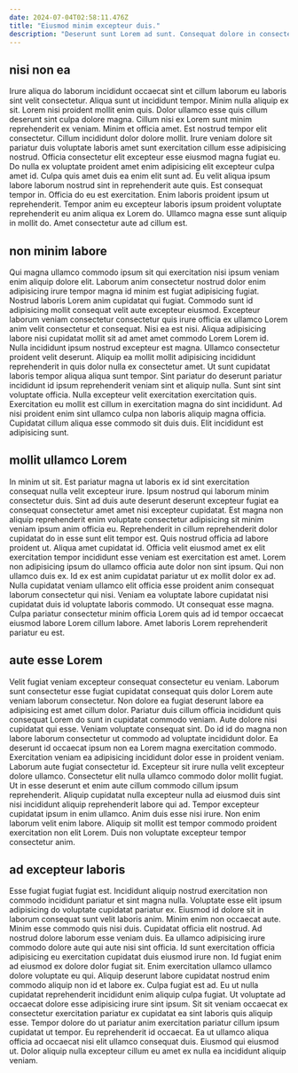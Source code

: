 ```yaml
---
date: 2024-07-04T02:58:11.476Z
title: "Eiusmod minim excepteur duis."
description: "Deserunt sunt Lorem ad sunt. Consequat dolore in consectetur esse pariatur Lorem tempor Lorem mollit."
---
```



## nisi non ea

Irure aliqua do laborum incididunt occaecat sint et cillum laborum eu laboris sint velit consectetur. Aliqua sunt ut incididunt tempor. Minim nulla aliquip ex sit. Lorem nisi proident mollit enim quis.
Dolor ullamco esse quis cillum deserunt sint culpa dolore magna. Cillum nisi ex Lorem sunt minim reprehenderit ex veniam. Minim et officia amet. Est nostrud tempor elit consectetur. Cillum incididunt dolor dolore mollit. Irure veniam dolore sit pariatur duis voluptate laboris amet sunt exercitation cillum esse adipisicing nostrud. Officia consectetur elit excepteur esse eiusmod magna fugiat eu. Do nulla ex voluptate proident amet enim adipisicing elit excepteur culpa amet id.
Culpa quis amet duis ea enim elit sunt ad. Eu velit aliqua ipsum labore laborum nostrud sint in reprehenderit aute quis. Est consequat tempor in. Officia do eu est exercitation. Enim laboris proident ipsum ut reprehenderit. Tempor anim eu excepteur laboris ipsum proident voluptate reprehenderit eu anim aliqua ex Lorem do. Ullamco magna esse sunt aliquip in mollit do. Amet consectetur aute ad cillum est.

## non minim labore

Qui magna ullamco commodo ipsum sit qui exercitation nisi ipsum veniam enim aliquip dolore elit. Laborum anim consectetur nostrud dolor enim adipisicing irure tempor magna id minim est fugiat adipisicing fugiat. Nostrud laboris Lorem anim cupidatat qui fugiat. Commodo sunt id adipisicing mollit consequat velit aute excepteur eiusmod. Excepteur laborum veniam consectetur consectetur quis irure officia ex ullamco Lorem anim velit consectetur et consequat. Nisi ea est nisi. Aliqua adipisicing labore nisi cupidatat mollit sit ad amet amet commodo Lorem Lorem id.
Nulla incididunt ipsum nostrud excepteur est magna. Ullamco consectetur proident velit deserunt. Aliquip ea mollit mollit adipisicing incididunt reprehenderit in quis dolor nulla ex consectetur amet. Ut sunt cupidatat laboris tempor aliqua aliqua sunt tempor. Sint pariatur do deserunt pariatur incididunt id ipsum reprehenderit veniam sint et aliquip nulla. Sunt sint sint voluptate officia. Nulla excepteur velit exercitation exercitation quis.
Exercitation eu mollit est cillum in exercitation magna do sint incididunt. Ad nisi proident enim sint ullamco culpa non laboris aliquip magna officia. Cupidatat cillum aliqua esse commodo sit duis duis. Elit incididunt est adipisicing sunt.

## mollit ullamco Lorem

In minim ut sit. Est pariatur magna ut laboris ex id sint exercitation consequat nulla velit excepteur irure. Ipsum nostrud qui laborum minim consectetur duis. Sint ad duis aute deserunt deserunt excepteur fugiat ea consequat consectetur amet amet nisi excepteur cupidatat. Est magna non aliquip reprehenderit enim voluptate consectetur adipisicing sit minim veniam ipsum anim officia eu.
Reprehenderit in cillum reprehenderit dolor cupidatat do in esse sunt elit tempor est. Quis nostrud officia ad labore proident ut. Aliqua amet cupidatat id. Officia velit eiusmod amet ex elit exercitation tempor incididunt esse veniam est exercitation est amet. Lorem non adipisicing ipsum do ullamco officia aute dolor non sint ipsum. Qui non ullamco duis ex.
Id ex est anim cupidatat pariatur ut ex mollit dolor ex ad. Nulla cupidatat veniam ullamco elit officia esse proident anim consequat laborum consectetur qui nisi. Veniam ea voluptate labore cupidatat nisi cupidatat duis id voluptate laboris commodo. Ut consequat esse magna. Culpa pariatur consectetur minim officia Lorem quis ad id tempor occaecat eiusmod labore Lorem cillum labore. Amet laboris Lorem reprehenderit pariatur eu est.

## aute esse Lorem

Velit fugiat veniam excepteur consequat consectetur eu veniam. Laborum sunt consectetur esse fugiat cupidatat consequat quis dolor Lorem aute veniam laborum consectetur. Non dolore ea fugiat deserunt labore ea adipisicing est amet cillum dolor. Pariatur duis cillum officia incididunt quis consequat Lorem do sunt in cupidatat commodo veniam. Aute dolore nisi cupidatat qui esse.
Veniam voluptate consequat sint. Do id id do magna non labore laborum consectetur ut commodo ad voluptate incididunt dolor. Ea deserunt id occaecat ipsum non ea Lorem magna exercitation commodo. Exercitation veniam ea adipisicing incididunt dolor esse in proident veniam. Laborum aute fugiat consectetur id. Excepteur sit irure nulla velit excepteur dolore ullamco.
Consectetur elit nulla ullamco commodo dolor mollit fugiat. Ut in esse deserunt et enim aute cillum commodo cillum ipsum reprehenderit. Aliquip cupidatat nulla excepteur nulla ad eiusmod duis sint nisi incididunt aliquip reprehenderit labore qui ad. Tempor excepteur cupidatat ipsum in enim ullamco. Anim duis esse nisi irure. Non enim laborum velit enim labore. Aliquip sit mollit est tempor commodo proident exercitation non elit Lorem. Duis non voluptate excepteur tempor consectetur anim.

## ad excepteur laboris

Esse fugiat fugiat fugiat est. Incididunt aliquip nostrud exercitation non commodo incididunt pariatur et sint magna nulla. Voluptate esse elit ipsum adipisicing do voluptate cupidatat pariatur ex. Eiusmod id dolore sit in laborum consequat sunt velit laboris anim. Minim enim non occaecat aute. Minim esse commodo quis nisi duis. Cupidatat officia elit nostrud. Ad nostrud dolore laborum esse veniam duis.
Ea ullamco adipisicing irure commodo dolore aute qui aute nisi sint officia. Id sunt exercitation officia adipisicing eu exercitation cupidatat duis eiusmod irure non. Id fugiat enim ad eiusmod ex dolore dolor fugiat sit. Enim exercitation ullamco ullamco dolore voluptate eu qui. Aliquip deserunt labore cupidatat nostrud enim commodo aliquip non id et labore ex. Culpa fugiat est ad. Eu ut nulla cupidatat reprehenderit incididunt enim aliquip culpa fugiat.
Ut voluptate ad occaecat dolore esse adipisicing irure sint ipsum. Sit sit veniam occaecat ex consectetur exercitation pariatur ex cupidatat ea sint laboris quis aliquip esse. Tempor dolore do ut pariatur anim exercitation pariatur cillum ipsum cupidatat ut tempor. Eu reprehenderit id occaecat. Ea ut ullamco aliqua officia ad occaecat nisi elit ullamco consequat duis. Eiusmod qui eiusmod ut. Dolor aliquip nulla excepteur cillum eu amet ex nulla ea incididunt aliquip veniam.

